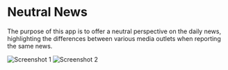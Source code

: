 # Neutral News

The purpose of this app is to offer a neutral perspective on the daily news, highlighting the differences between various media outlets when reporting the same news.

![Screenshot 1](https://github.com/user-attachments/assets/e5b86419-98ae-492f-b883-38b6c5ae9dd3)
![Screenshot 2](https://github.com/user-attachments/assets/dd54e84f-44e9-4ccd-ac41-14575bfd6c84)
